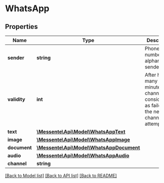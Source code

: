 # WhatsApp

## Properties
Name | Type | Description | Notes
------------ | ------------- | ------------- | -------------
**sender** | **string** | Phone number or alphanumeric sender name | [optional] 
**validity** | **int** | After how many minutes this channel is   considered as failed and the next channel is attempted | [optional] 
**text** | [**\Messente\Api\Model\WhatsAppText**](WhatsAppText.md) |  | [optional] 
**image** | [**\Messente\Api\Model\WhatsAppImage**](WhatsAppImage.md) |  | [optional] 
**document** | [**\Messente\Api\Model\WhatsAppDocument**](WhatsAppDocument.md) |  | [optional] 
**audio** | [**\Messente\Api\Model\WhatsAppAudio**](WhatsAppAudio.md) |  | [optional] 
**channel** | **string** |  | [optional] 

[[Back to Model list]](../README.md#documentation-for-models) [[Back to API list]](../README.md#documentation-for-api-endpoints) [[Back to README]](../README.md)


